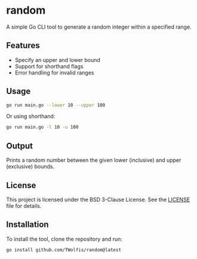 # random

A simple Go CLI tool to generate a random integer within a specified range.

## Features

- Specify an upper and lower bound
- Support for shorthand flags
- Error handling for invalid ranges

## Usage

```bash
go run main.go --lower 10 --upper 100
```

Or using shorthand:

```bash
go run main.go -l 10 -u 100
```

## Output

Prints a random number between the given lower (inclusive) and upper (exclusive) bounds.

## License

This project is licensed under the BSD 3-Clause License. See the [LICENSE](./LICENSE) file for details.

## Installation

To install the tool, clone the repository and run:

```bash
go install github.com/TWolfis/random@latest
```
